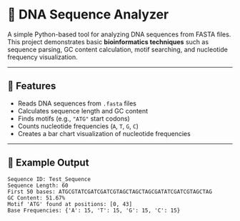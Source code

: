 # 🧬 DNA Sequence Analyzer  

A simple Python-based tool for analyzing DNA sequences from FASTA files.  
This project demonstrates basic **bioinformatics techniques** such as sequence parsing, GC content calculation, motif searching, and nucleotide frequency visualization.  

---

## 🔹 Features
- Reads DNA sequences from `.fasta` files  
- Calculates sequence length and GC content  
- Finds motifs (e.g., `"ATG"` start codons)  
- Counts nucleotide frequencies (`A`, `T`, `G`, `C`)  
- Creates a bar chart visualization of nucleotide frequencies  

---

## 🔹 Example Output
```text
Sequence ID: Test_Sequence
Sequence Length: 60
First 50 bases: ATGCGTATCGATCGATCGTAGCTAGCTAGCGATATCGATCGTAGCTAG
GC Content: 51.67%
Motif 'ATG' found at positions: [0, 43]
Base Frequencies: {'A': 15, 'T': 15, 'G': 15, 'C': 15}
